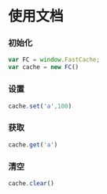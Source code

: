 # 使用文档

### 初始化

```js
var FC = window.FastCache;
var cache = new FC()
```
### 设置

```js
cache.set('a',100)
```
### 获取

```js
cache.get('a')
```
### 清空

```js
cache.clear()
```